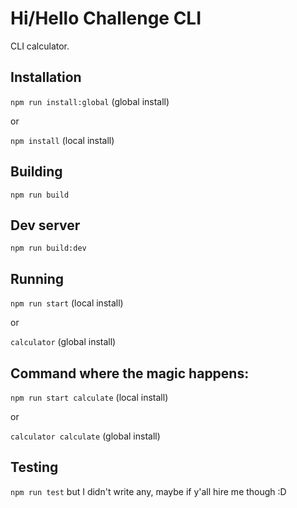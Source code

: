 # Hi/Hello Challenge CLI
CLI calculator.

## Installation
 `npm run install:global` (global install)

 or
 
`npm install` (local install)

## Building
`npm run build`

## Dev server
`npm run build:dev`

## Running
`npm run start` (local install)

or

`calculator` (global install)

## Command where the magic happens:
`npm run start calculate` (local install)

or 

`calculator calculate` (global install)

## Testing
`npm run test` but I didn't write any, maybe if y'all hire me though :D